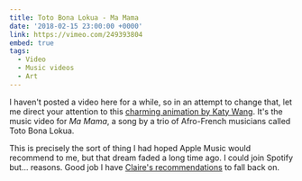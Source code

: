 ```yaml
---
title: Toto Bona Lokua - Ma Mama
date: '2018-02-15 23:00:00 +0000'
link: https://vimeo.com/249393804
embed: true
tags:
  - Video
  - Music videos
  - Art
---
```

I haven't posted a video here for a while, so in an attempt to change that, let me direct your attention to this [charming animation by Katy Wang][1]. It's the music video for <cite>Ma Mama</cite>, a song by a trio of Afro-French musicians called Toto Bona Lokua.

This is precisely the sort of thing I had hoped Apple Music would recommend to me, but that dream faded a long time ago. I could join Spotify but... reasons. Good job I have [Claire's recommendations][2] to fall back on.

[1]: https://www.itsnicethat.com/articles/katy-wang-toto-bona-lokua-ma-mama-animation-181217
[2]: http://loobylu.com/2018/02/katy-wang-animation/
